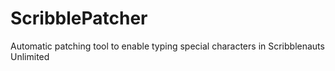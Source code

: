 ScribblePatcher
===============

Automatic patching tool to enable typing special characters in Scribblenauts Unlimited
